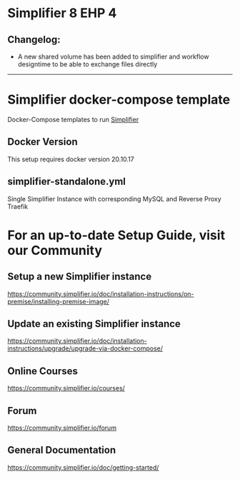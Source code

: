 # Simplifier 8 EHP 4

## Changelog:
* A new shared volume has been added to simplifier and workflow designtime to be able to exchange files directly

---

# Simplifier docker-compose template
Docker-Compose templates to run [Simplifier](https://simplifier.io)

## Docker Version
This setup requires docker version 20.10.17

## simplifier-standalone.yml
Single Simplifier Instance with corresponding MySQL and Reverse Proxy Traefik

# For an up-to-date Setup Guide, visit our Community

## Setup a new Simplifier instance
https://community.simplifier.io/doc/installation-instructions/on-premise/installing-premise-image/

## Update an existing Simplifier instance
https://community.simplifier.io/doc/installation-instructions/upgrade/upgrade-via-docker-compose/

## Online Courses
https://community.simplifier.io/courses/

## Forum
https://community.simplifier.io/forum

## General Documentation
https://community.simplifier.io/doc/getting-started/